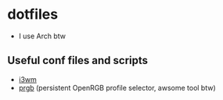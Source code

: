 # dotfiles
- I use Arch btw
## Useful conf files and scripts
- [i3wm](https://github.com/samu22cr/dotfiles/blob/main/.config/i3/config)
- [prgb](https://github.com/samu22cr/dotfiles/blob/main/.local/bin/prgb) (persistent OpenRGB profile selector, awsome tool btw)
